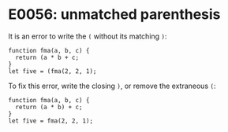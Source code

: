 # E0056: unmatched parenthesis

It is an error to write the `(` without its matching `)`:

    function fma(a, b, c) {
      return (a * b + c;
    }
    let five = (fma(2, 2, 1);

To fix this error, write the closing `)`, or remove the extraneous `(`:

    function fma(a, b, c) {
      return (a * b) + c;
    }
    let five = fma(2, 2, 1);
